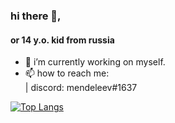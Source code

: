### hi there 👋,
#### or 14 y.o. kid from russia

- 🔭 i’m currently working on myself. 
- 📫 how to reach me:   
   | discord: mendeleev#1637

[![Top Langs](https://github-readme-stats.vercel.app/api/top-langs/?username=mendeleev1337&layout=compact)](https://github.com/anuraghazra/github-readme-stats)


